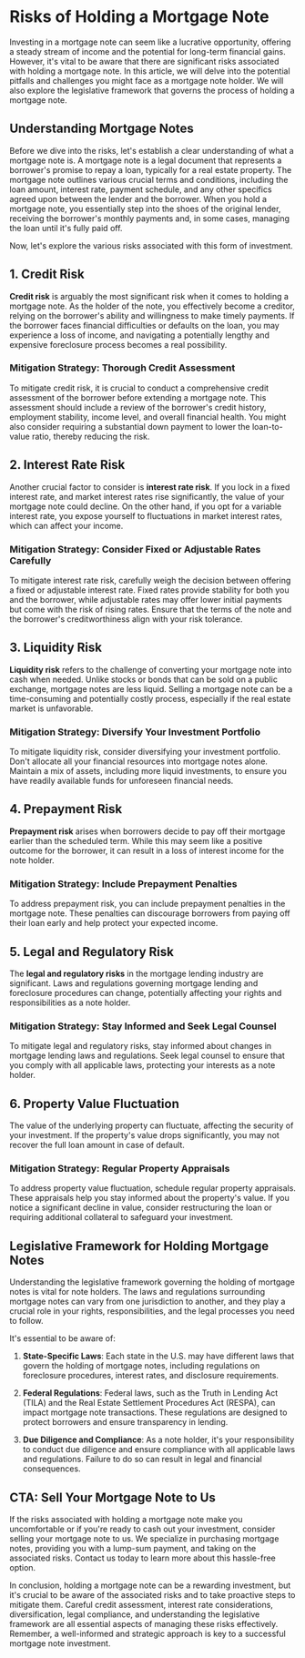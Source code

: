 # Risks of Holding a Mortgage Note

Investing in a mortgage note can seem like a lucrative opportunity, offering a steady stream of income and the potential for long-term financial gains. However, it's vital to be aware that there are significant risks associated with holding a mortgage note. In this article, we will delve into the potential pitfalls and challenges you might face as a mortgage note holder. We will also explore the legislative framework that governs the process of holding a mortgage note.

## Understanding Mortgage Notes

Before we dive into the risks, let's establish a clear understanding of what a mortgage note is. A mortgage note is a legal document that represents a borrower's promise to repay a loan, typically for a real estate property. The mortgage note outlines various crucial terms and conditions, including the loan amount, interest rate, payment schedule, and any other specifics agreed upon between the lender and the borrower. When you hold a mortgage note, you essentially step into the shoes of the original lender, receiving the borrower's monthly payments and, in some cases, managing the loan until it's fully paid off.

Now, let's explore the various risks associated with this form of investment.

## 1. Credit Risk

**Credit risk** is arguably the most significant risk when it comes to holding a mortgage note. As the holder of the note, you effectively become a creditor, relying on the borrower's ability and willingness to make timely payments. If the borrower faces financial difficulties or defaults on the loan, you may experience a loss of income, and navigating a potentially lengthy and expensive foreclosure process becomes a real possibility.

### Mitigation Strategy: Thorough Credit Assessment

To mitigate credit risk, it is crucial to conduct a comprehensive credit assessment of the borrower before extending a mortgage note. This assessment should include a review of the borrower's credit history, employment stability, income level, and overall financial health. You might also consider requiring a substantial down payment to lower the loan-to-value ratio, thereby reducing the risk.

## 2. Interest Rate Risk

Another crucial factor to consider is **interest rate risk**. If you lock in a fixed interest rate, and market interest rates rise significantly, the value of your mortgage note could decline. On the other hand, if you opt for a variable interest rate, you expose yourself to fluctuations in market interest rates, which can affect your income.

### Mitigation Strategy: Consider Fixed or Adjustable Rates Carefully

To mitigate interest rate risk, carefully weigh the decision between offering a fixed or adjustable interest rate. Fixed rates provide stability for both you and the borrower, while adjustable rates may offer lower initial payments but come with the risk of rising rates. Ensure that the terms of the note and the borrower's creditworthiness align with your risk tolerance.

## 3. Liquidity Risk

**Liquidity risk** refers to the challenge of converting your mortgage note into cash when needed. Unlike stocks or bonds that can be sold on a public exchange, mortgage notes are less liquid. Selling a mortgage note can be a time-consuming and potentially costly process, especially if the real estate market is unfavorable.

### Mitigation Strategy: Diversify Your Investment Portfolio

To mitigate liquidity risk, consider diversifying your investment portfolio. Don't allocate all your financial resources into mortgage notes alone. Maintain a mix of assets, including more liquid investments, to ensure you have readily available funds for unforeseen financial needs.

## 4. Prepayment Risk

**Prepayment risk** arises when borrowers decide to pay off their mortgage earlier than the scheduled term. While this may seem like a positive outcome for the borrower, it can result in a loss of interest income for the note holder.

### Mitigation Strategy: Include Prepayment Penalties

To address prepayment risk, you can include prepayment penalties in the mortgage note. These penalties can discourage borrowers from paying off their loan early and help protect your expected income.

## 5. Legal and Regulatory Risk

The **legal and regulatory risks** in the mortgage lending industry are significant. Laws and regulations governing mortgage lending and foreclosure procedures can change, potentially affecting your rights and responsibilities as a note holder.

### Mitigation Strategy: Stay Informed and Seek Legal Counsel

To mitigate legal and regulatory risks, stay informed about changes in mortgage lending laws and regulations. Seek legal counsel to ensure that you comply with all applicable laws, protecting your interests as a note holder.

## 6. Property Value Fluctuation

The value of the underlying property can fluctuate, affecting the security of your investment. If the property's value drops significantly, you may not recover the full loan amount in case of default.

### Mitigation Strategy: Regular Property Appraisals

To address property value fluctuation, schedule regular property appraisals. These appraisals help you stay informed about the property's value. If you notice a significant decline in value, consider restructuring the loan or requiring additional collateral to safeguard your investment.

## Legislative Framework for Holding Mortgage Notes

Understanding the legislative framework governing the holding of mortgage notes is vital for note holders. The laws and regulations surrounding mortgage notes can vary from one jurisdiction to another, and they play a crucial role in your rights, responsibilities, and the legal processes you need to follow.

It's essential to be aware of:

1. **State-Specific Laws**: Each state in the U.S. may have different laws that govern the holding of mortgage notes, including regulations on foreclosure procedures, interest rates, and disclosure requirements.

2. **Federal Regulations**: Federal laws, such as the Truth in Lending Act (TILA) and the Real Estate Settlement Procedures Act (RESPA), can impact mortgage note transactions. These regulations are designed to protect borrowers and ensure transparency in lending.

3. **Due Diligence and Compliance**: As a note holder, it's your responsibility to conduct due diligence and ensure compliance with all applicable laws and regulations. Failure to do so can result in legal and financial consequences.

## CTA: Sell Your Mortgage Note to Us

If the risks associated with holding a mortgage note make you uncomfortable or if you're ready to cash out your investment, consider selling your mortgage note to us. We specialize in purchasing mortgage notes, providing you with a lump-sum payment, and taking on the associated risks. Contact us today to learn more about this hassle-free option.

In conclusion, holding a mortgage note can be a rewarding investment, but it's crucial to be aware of the associated risks and to take proactive steps to mitigate them. Careful credit assessment, interest rate considerations, diversification, legal compliance, and understanding the legislative framework are all essential aspects of managing these risks effectively. Remember, a well-informed and strategic approach is key to a successful mortgage note investment.